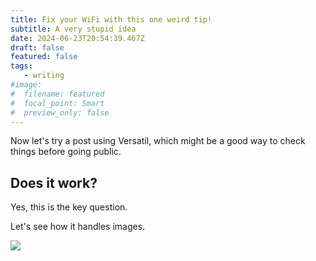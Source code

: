 ```yaml
---
title: Fix your WiFi with this one weird tip!
subtitle: A very stupid idea
date: 2024-06-23T20:54:39.467Z
draft: false
featured: false
tags:
   - writing
#image:
#  filename: featured
#  focal_point: Smart
#  preview_only: false
--- 
```

Now let's try a post using Versatil, which might be a good way to check things before going public.

## Does it work?

Yes, this is the key question.

Let's see how it handles images.

![](/Users/andrewhorn/Documents/GitHub/binohead.github.io/content/blog/white-meadowsweet/featured.jpg)